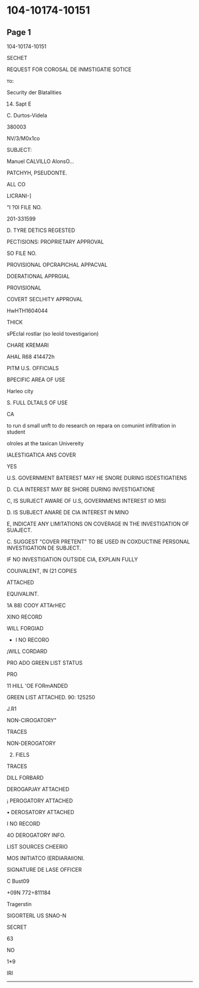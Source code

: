 # 104-10174-10151

## Page 1

104-10174-10151

SECHET

REQUEST FOR COROSAL DE INMSTIGATIE SOTICE

то:

Security der Blatalities

14. Sapt E

C. Durtos-Videla

380003

NV/3/M0x1co

SUBJECT:

Manuel CALVILLO AlonsO...

PATCHYH, PSEUDONTE.

ALL CO

LICRANI-]

"I ?0I FILE NO.

201-331599

D. TYRE DETICS REGESTED

PECTISIONS: PROPRIETARY APPROVAL

SO FILE NO.

PROVISIONAL OPCRAPICHAL APPACVAL

DOERATIONAL APPRGIAL

PROVISIONAL

COVERT SECLHITY APPROVAL

HwHTH1604044

THICK

sPEcIal rostlar (so leold tovestigarion)

CHARE KREMARI

AHAL R68 414472h

PITM U.S. OFFICIALS

BPECIFIC AREA OF USE

Harleo city

S. FULL DLTAILS OF USE

CA

to run d small unft to do research on repara on comunint infiltration in student

olroles at the taxican Univereity

IALESTIGATICA ANS COVER

YES

U.S. GOVERNMENT BATEREST MAY HE SNORE DURING ISDESTIGATIENS

D. CLA INTEREST MAY BE SHORE DURING INVESTIGATIONE

C, IS SURJECT AWARE OF U.S, GOVERNMENS INTEREST IO MISI

D. IS SUBJECT ANARE DE CIA INTEREST IN MINO

E, INDICATE ANY LIMITATIONS ON COVERAGE IN THE INVESTIGATION OF SUAJECT.

C. SUGGEST "COVER PRETENT" TO BE USED IN COXDUCTINE PERSONAL INVESTIGATION DE SUBJECT.

IF NO INVESTIGATION OUTSIDE CIA, EXPLAIN FULLY

COUIVALENT, IN (21 COPIES

ATTACHED

EQUIVALINT.

1A 88) COOY ATTArHEC

XINO RECORD

WILL FORGIAD

* I NO RECORO

¡WILL CORDARD

PRO ADO GREEN LIST STATUS

PRO

11 HILL 'OE FORmANDED

GREEN LIST ATTACHED. 90: 125250

J.R1

NON-CIROGATORY"

TRACES

NON-DEROGATORY

2. FIELS

TRACES

DILL FORBARD

DEROGAPJAY ATTACHED

¡ PEROGATORY ATTACHED

• DEROSATORY ATTACHED

I NO RECORD

4O DEROGATORY INFO.

LIST SOURCES CHEERIO

MOS INITIATCO (ERDIARAIIONI.

SIGNATURE DE LASE OFFICER

C Bust09

+09N 772÷811184

Tragerstin

SIGORTERL US SNAO-N

SECRET

63

NO

1*9

IRI

---


